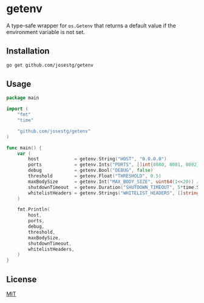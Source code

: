 # getenv

A type-safe wrapper for `os.Getenv` that returns a default value if the environment variable is not set.


## Installation

```bash
go get github.com/josestg/getenv
```

## Usage

```go
package main

import (
    "fmt"
    "time"

    "github.com/josestg/getenv"
)

func main() {
    var (
        host             = getenv.String("HOST", "0.0.0.0")
        ports            = getenv.Ints("PORTS", []int{8080, 8081, 8082})
        debug            = getenv.Bool("DEBUG", false)
        threshold        = getenv.Float("THRESHOLD", 0.5)
        maxBodySize      = getenv.Int("MAX_BODY_SIZE", uint64(1<<20)) // 1MB
        shutdownTimeout  = getenv.Duration("SHUTDOWN_TIMEOUT", 5*time.Second)
        whitelistHeaders = getenv.Strings("WHITELIST_HEADERS", []string{"Content-Type", "Content-Length"})
    )

    fmt.Println(
        host,
        ports,
        debug,
        threshold,
        maxBodySize,
        shutdownTimeout,
        whitelistHeaders,
    )
}
```

## License

[MIT](LICENSE)